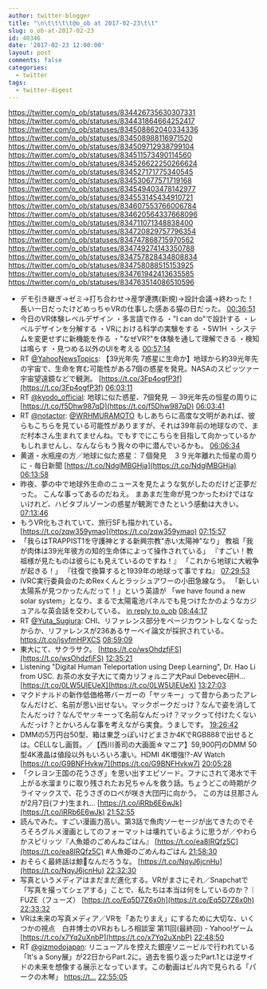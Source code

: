 ```yaml
---
author: twitter-blogger
title: "\n\t\t\t\t@o_ob at 2017-02-23\t\t"
slug: o_ob-at-2017-02-23
id: 40346
date: '2017-02-23 12:00:00'
layout: post
comments: false
categories:
  - twitter
tags:
  - twitter-digest
---
```


https://twitter.com/o_ob/statuses/834426735630307331 https://twitter.com/o_ob/statuses/834431864664252417 https://twitter.com/o_ob/statuses/834508862040334336 https://twitter.com/o_ob/statuses/834508988116971520 https://twitter.com/o_ob/statuses/834509712938799104 https://twitter.com/o_ob/statuses/834511573490114560 https://twitter.com/o_ob/statuses/834526622250266624 https://twitter.com/o_ob/statuses/834527171775340545 https://twitter.com/o_ob/statuses/834530677571719168 https://twitter.com/o_ob/statuses/834549403478142977 https://twitter.com/o_ob/statuses/834553145434910721 https://twitter.com/o_ob/statuses/834607553766006784 https://twitter.com/o_ob/statuses/834620564337668096 https://twitter.com/o_ob/statuses/834711071348838400 https://twitter.com/o_ob/statuses/834720829757796354 https://twitter.com/o_ob/statuses/834747868715970562 https://twitter.com/o_ob/statuses/834749274143350788 https://twitter.com/o_ob/statuses/834757828434808834 https://twitter.com/o_ob/statuses/834758088515153925 https://twitter.com/o_ob/statuses/834761942413635585 https://twitter.com/o_ob/statuses/834763514086510596  

*   デモ引き継ぎ→ゼミ→打ち合わせ→産学連携(新規)→設計会議→終わった！ 長い一日だったけどめっちゃVRの仕事した感ある猫の日だった。 [00:36:51](https://twitter.com/o_ob/statuses/834426735630307331)
*   今日のVR体験レベルデザイン ・多言語で作る ・"I can do"で設計する ・レベルデザインを分解する ・VRにおける科学の実験をする ・5W1H ・システムを変更せずに新機能を作る ・"なぜVR?"を体験を通して理解できる ・検知は鳴らす ・見つめる以外のUIを考える [00:57:14](https://twitter.com/o_ob/statuses/834431864664252417)
*   RT [@YahooNewsTopics](https://twitter.com/YahooNewsTopics): 【39光年先 7惑星に生命か】地球から約39光年先の宇宙で、生命を育む可能性がある7個の惑星を発見。NASAのスピッツァー宇宙望遠鏡などで観測。 [https://t.co/3Fp4ogfP3f](https://t.co/3Fp4ogfP3f) [06:03:11](https://twitter.com/o_ob/statuses/834508862040334336)
*   RT [@kyodo_official](https://twitter.com/kyodo_official): 地球に似た惑星、7個発見 － 39光年先の恒星の周りに [https://t.co/f5Dhw987qD](https://t.co/f5Dhw987qD) [06:03:41](https://twitter.com/o_ob/statuses/834508988116971520)
*   RT [@notactor](https://twitter.com/notactor): [@WRHMURAMOTO](https://twitter.com/WRHMURAMOTO) もしあちらに高度な文明があれば、彼らもこちらを見ている可能性がありますが、それは39年前の地球なので、まだ村本さん生まれてませんね。でもすでにこちらを目指して向かっているかもしれませんし、なんならもう我々の中に潜んでいるかも。 [06:06:34](https://twitter.com/o_ob/statuses/834509712938799104)
*   黄道・水瓶座の方／地球に似た惑星：７個発見　３９光年離れた恒星の周りに - 毎日新聞 [https://t.co/NdglMBGHja](https://t.co/NdglMBGHja) [06:13:58](https://twitter.com/o_ob/statuses/834511573490114560)
*   昨夜、夢の中で地球外生命のニュースを見たような気がしたのだけど正夢だった。 こんな事ってあるのだねえ。 まあまだ生命が見つかったわけではないけれど、ハビタブルゾーンの惑星が観測できたという感動は大きい。 [07:13:46](https://twitter.com/o_ob/statuses/834526622250266624)
*   もうVR化もされていて、旅行SFも描かれている。 [https://t.co/zqw359ymao](https://t.co/zqw359ymao) [07:15:57](https://twitter.com/o_ob/statuses/834527171775340545)
*   「我らはTRAPPIST1を守護神とする新興宗教"赤い太陽神"なり」 教祖「我が肉体は39光年彼方の知的生命体によって操作されている」 『すごい！教祖様が見たものは彼らにも見えているのですね！』 「これから地球に大戦争が起きる！」 『往復で換算すると1939年の地球って事ですね』 [07:29:53](https://twitter.com/o_ob/statuses/834530677571719168)
*   IVRC実行委員会のためRexくんとラッシュアワーの小田急線なう。 「新しい太陽系が見つかったんだって！」という英語が 「we have found a new solar system」となり、まるで太陽電池パネルでも見つけたかのようなカジュアルな英会話を交わしている。 [in reply to o_ob](https://twitter.com/o_ob/statuses/834527171775340545) [08:44:17](https://twitter.com/o_ob/statuses/834549403478142977)
*   RT [@Yuta_Sugiura](https://twitter.com/Yuta_Sugiura): CHI、リファレンス部分をページカウントしなくなったからか、リファレンスが236あるサーベイ論文が採択されている。https://t.co/jsvfmHPXCS [08:59:09](https://twitter.com/o_ob/statuses/834553145434910721)
*   東大にて、サクラサク。 [https://t.co/wsOhdzfiFS](https://t.co/wsOhdzfiFS) [12:35:21](https://twitter.com/o_ob/statuses/834607553766006784)
*   Listening "Digital Human Teleportation using Deep Learning", Dr. Hao Li from USC. お茶の水女子大にて南カリフォルニア大Paul Debevec研H… [https://t.co/0LW5UlEUeX](https://t.co/0LW5UlEUeX) [13:27:03](https://twitter.com/o_ob/statuses/834620564337668096)
*   マクドナルドの新作低価格帯バーガーの「ヤッキー」って昔からあったアレなんだけど、名前が思い出せない。マックポークだっけ？なんで姿を消してたんだっけ？なんでヤッキーって名前なんだっけ？マックって付けたくないんだっけ？とかいろんな事を考えながら実食。うましです。 [19:26:42](https://twitter.com/o_ob/statuses/834711071348838400)
*   DMMの5万円台50型、箱は東芝っぽいけどまさか4KでRGB888で出せるとは。CELLなし画質。／【西川善司の大画面☆マニア】59,900円のDMM 50型4K液晶は値段以外もいろいろ凄い。HDMI 4K増強!?-AV Watch [https://t.co/G9BNFHvkw7](https://t.co/G9BNFHvkw7) [20:05:28](https://twitter.com/o_ob/statuses/834720829757796354)
*   「クレヨン王国の花うさぎ」を思い出すエピソード。フナにされて渇水で干上がる水溜まりに取り残されたお兄ちゃんを救う話。ちょうどこの時期がクライマックスで、花うさぎのロペが咲き大団円に向かう。 この方は旦那さんが2月7日(フナ)生まれ… [https://t.co/iRRb6E6wJk](https://t.co/iRRb6E6wJk) [21:52:55](https://twitter.com/o_ob/statuses/834747868715970562)
*   読んでみた。すごい漫画力高い。第3話で魚肉ソーセージが出てきたのでそろそろグルメ漫画としてのフォーマットは壊れているように思うが／やわらかスピリッツ『人魚姫のごめんねごはん』 [https://t.co/ea8IRQfz5C](https://t.co/ea8IRQfz5C) #人魚姫のごめんねごはん [21:58:30](https://twitter.com/o_ob/statuses/834749274143350788)
*   おそらく最終話は鯨🐋なんだろうな。 [https://t.co/NqyJ6jcnHu](https://t.co/NqyJ6jcnHu) [22:32:30](https://twitter.com/o_ob/statuses/834757828434808834)
*   写真というメディアはまだまだ進化する。VRがまさにそれ／Snapchatで「写真を撮ってシェアする」ことで、私たちは本当は何をしているのか？｜FUZE（フューズ） [https://t.co/Eq5D7Z6x0h](https://t.co/Eq5D7Z6x0h) [22:33:32](https://twitter.com/o_ob/statuses/834758088515153925)
*   VRは未来の写真メディア／VRを「あたりまえ」にするために大切な、いくつかの視点　白井博士のVRおもしろ相談室 第11回(最終回) - Yahoo!ゲーム [https://t.co/x7Yq2uXnbP](https://t.co/x7Yq2uXnbP) [22:48:50](https://twitter.com/o_ob/statuses/834761942413635585)
*   RT [@gizmodojapan](https://twitter.com/gizmodojapan): リニューアルを控えた銀座ソニービルで行われている「It's a Sony展」が22日からPart.2に。過去を振り返ったPart.1とは逆サイドの未来を想像する展示となっています。この動画はビル内で見られる「パークの木琴」 [https://t…](https://t…) [22:55:05](https://twitter.com/o_ob/statuses/834763514086510596)